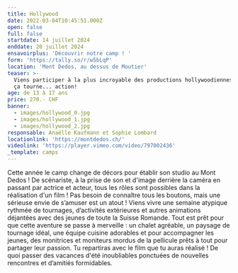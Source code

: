 ```yaml
---
title: Hollywood
date: 2022-03-04T10:45:51.000Z
open: false
full: false
startdate: 14 juillet 2024
enddate: 20 juillet 2024
ensavoirplus: 'Découvrir notre camp ! '
form: 'https://tally.so/r/w5bLqP'
location: 'Mont Dedos, au dessus de Moutier'
teaser: >-
  Viens participer à la plus incroyable des productions hollywoodiennes. silence
  ça tourne... action!
age: de 13 à 17 ans
price: 270.- CHF
banner:
  - images/hollywood_0.jpg
  - images/hollywood_1.jpg
  - images/hollywood_2.jpg
responsable: Anaëlle Kaufmann et Sophie Lombard
locationlink: 'https://montdedos.ch/'
videolink: 'https://player.vimeo.com/video/797002436'
_template: camps
---
```


Cette année le camp change de décors pour établir son studio au Mont Dedos ! De scénariste, à la prise de son et d'image derrière la caméra en passant par actrice et acteur, tous les rôles sont possibles dans la réalisation d'un film ! Pas besoin de connaître tous les boutons, mais une sérieuse envie de s’amuser est un atout ! Viens vivre une semaine atypique rythmée de tournages, d’activités extérieures et autres animations déjantées avec des jeunes de toute la Suisse Romande. Tout est prêt pour que cette aventure se passe à merveille : un chalet agréable, un paysage de tournage idéal, une équipe cuisine adorables et pour accompagner les jeunes, des monitrices et moniteurs mordus de la pellicule prêts à tout pour partager leur passion. Tu repartiras avec le film que tu auras réalisé ! De quoi passer des vacances d'été inoubliables ponctuées de nouvelles rencontres et d’amitiés formidables.
